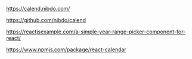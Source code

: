 https://calend.nibdo.com/

https://github.com/nibdo/calend


https://reactjsexample.com/a-simple-year-range-picker-component-for-react/


https://www.npmjs.com/package/react-calendar